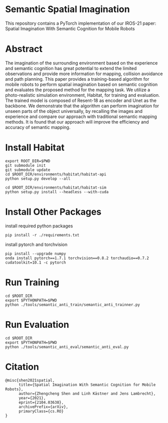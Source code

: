 # Semantic Spatial Imagination
This repository contains a PyTorch implementation of our IROS-21 paper: Spatial Imagination With Semantic Cognition for Mobile Robots 

# Abstract
The imagination of the surrounding environment based on the experience and semantic cognition has great potential to extend the limited observations and provide more information for mapping, collision avoidance and path planning. This paper provides a training-based algorithm for mobile robots to perform spatial imagination based on semantic cognition and evaluates the proposed method for the mapping task. We utilize a photo-realistic simulation environment, Habitat, for training and evaluation. The trained model is composed of Resent-18 as encoder and Unet as the backbone. We demonstrate that the algorithm can perform imagination for unseen parts of the object universally, by recalling the images and experience and compare our approach with traditional semantic mapping methods. It is found that our approach will improve the efficiency and accuracy of semantic mapping. 
# Install Habitat
```
export ROOT_DIR=$PWD
git submodule init 
git submodule update
cd $ROOT_DIR/environments/habitat/habitat-api
python setup.py develop --all
```

```
cd $ROOT_DIR/environments/habitat/habitat-sim
python setup.py install --headless --with-cuda
```

# Install Other Packages
install required python packages
```
pip install -r ./requirements.txt
```

install pytorch and torchvision
```
pip install --upgrade numpy
onda install pytorch==1.7.1 torchvision==0.8.2 torchaudio==0.7.2 cudatoolkit=10.1 -c pytorch
```

# Run Training

```
cd $ROOT_DIR
export $PYTHONPATH=$PWD
python ./tools/semantic_anti_train/semantic_anti_trainner.py
```

# Run Evaluation
```
cd $ROOT_DIR
export $PYTHONPATH=$PWD
python ./tools/semantic_anti_eval/semantic_anti_eval.py
```

# Citation
```
@misc{shen2021spatial,
      title={Spatial Imagination With Semantic Cognition for Mobile Robots}, 
      author={Zhengcheng Shen and Linh Kästner and Jens Lambrecht},
      year={2021},
      eprint={2104.03638},
      archivePrefix={arXiv},
      primaryClass={cs.RO}
}
```
